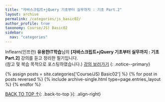 ```yaml
---
title: "자바스크립트+jQuery 기초부터 실무까지 : 기초 Part.2"
layout: archive
permalink: /categories/js_basic02/
author_profile: true
taxonomy: Course/JS) Basic02
sidebar:
  nav: "categories"
---
```


Inflearn(인프런) **유용한IT학습**님의 **[자바스크립트+jQuery 기초부터 실무까지 : 기초 Part.2]** 강의를 듣고 정리한 필기입니다.<br>(참고 및 복습 목적으로 포스팅하였습니다.) [강의 보러가기](https://www.inflearn.com/course/%EC%9E%90%EB%B0%94%EC%8A%A4%ED%81%AC%EB%A6%BD%ED%8A%B8-%EC%A0%9C%EC%9D%B4%EC%BF%BC%EB%A6%AC-%EA%B8%B0%EC%B4%88-2)
{: .notice--primary}

{% assign posts = site.categories['Course/JS) Basic02'] %}
{% for post in posts reversed %} {% include archive-single.html type=page.entries_layout %} {% endfor %}

[BACK TO TOP ↑](#){: .back-to-top }{: .align-right}